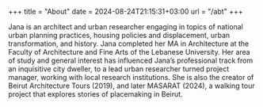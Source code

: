 +++
title = "About"
date = 2024-08-24T21:15:31+03:00
url = "/abt"
+++

Jana is an architect and urban researcher engaging in topics of national urban planning practices, housing policies and displacement, urban transformation, and history. 
Jana completed her MA in Architecture at the Faculty of Architecture and Fine Arts of the Lebanese University. Her area of study and general interest has influenced Jana’s professional track from an inquisitive city dweller, to a lead urban researcher turned project manager, working with local research institutions. 
She is also the creator of  Beirut Architecture Tours (2019), and later MASARAT (2024), a walking tour project that explores stories of placemaking in Beirut.

